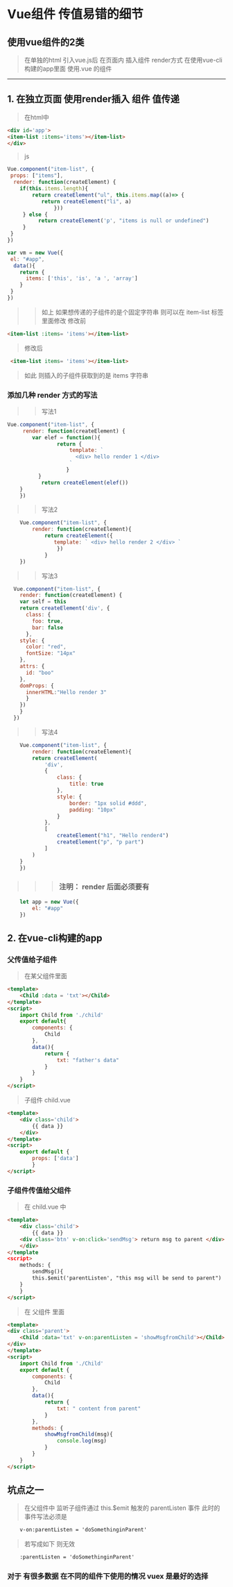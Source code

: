 # Vue组件 传值易错的细节

## 使用vue组件的2类

> 在单独的html 引入vue.js后 在页面内 插入组件 render方式
> 在使用vue-cli构建的app里面 使用.vue 的组件

----------

## 1. 在独立页面 使用render插入 组件 值传递

> 在html中

``` html
<div id='app'>
<item-list :items='items'></item-list>
</div>
```

> js

```js
Vue.component("item-list", {
 props: ["items"],
  render: function(createElement) {
    if(this.items.length){
        return createElement("ul", this.items.map((a)=> {
           return createElement("li", a)
               }))
     } else {
          return createElement('p', "items is null or undefined")
     }
 }
})

var vm = new Vue({
 el: "#app",
  data(){
    return {
      items: ['this', 'is', 'a ', 'array']
    }
 }
})
```

>> 如上 如果想传递的子组件的是个固定字符串 则可以在 item-list 标签里面修改
> 修改前

``` html
<item-list :items= 'items'></item-list>
```

> 修改后

``` html
 <item-list items= 'items'></item-list>
```

> 如此 则插入的子组件获取到的是 items 字符串

### 添加几种 render 方式的写法

>> 写法1

``` javascript
Vue.component("item-list", {
     render: function(createElement) {
        var elef = function(){
                return {
                    template: `
                      <div> hello render 1 </div>
                    `
                   }
          }
           return createElement(elef())
    }
    })
```

>> 写法2

```js
    Vue.component("item-list", {
        render: function(createElement){
            return createElement({
               template: ` <div> hello render 2 </div> `
                })
            }
    })
```

>> 写法3

``` js
  Vue.component("item-list", {
    render: function(createElement) {
    var self = this
    return createElement('div', {
      class: {
        foo: true,
        bar: false
      },
    style: {
      color: "red",
      fontSize: "14px"
    },
    attrs: {
      id: "boo"
    },
    domProps: {
      innerHTML:"Hello render 3"
      }
    })
    }
  })
```

>> 写法4

``` js
    Vue.component("item-list", {
        render: function(createElement){
        return createElement(
            'div',
            {
                class: {
                    title: true
                },
                style: {
                    border: "1px solid #ddd",
                    padding: "10px"
                }
            },
            [
                createElement("h1", "Hello render4")
                createElement("p", "p part")
            ]
        )
    }
    })
```

>>> ### 注明： render 后面必须要有

``` js
    let app = new Vue({
        el: "#app"
    })
```

## 2. 在vue-cli构建的app

### 父传值给子组件

> 在某父组件里面

``` html
<template>
    <Child :data = 'txt'></Child>
</template>
<script>
    import Child from './child'
    export default{
        components: {
            Child
        },
        data(){
            return {
                txt: "father's data"
            }
        }
    }
</script>
```

> 子组件 child.vue

``` html
<template>
    <div class='child'>
        {{ data }}
    </div>
</template>
<script>
    export default {
        props: ['data']
        }
</script>
```

### 子组件传值给父组件

> 在 child.vue 中

``` html
<template>
    <div class='child'>
        {{ data }}
    <div class='btn' v-on:click='sendMsg'> return msg to parent </div>
    </div>
</template
<script>
    methods: {
        sendMsg(){
        this.$emit('parentListen', "this msg will be send to parent")
    }
    }
</script>
```

> 在 父组件 里面

``` html
<template>
<div class='parent'>
    <Child :data='txt' v-on:parentListen = 'showMsgfromChild'></Child>
</div>
</template>
<script>
    import Child from './Child'
    export default {
        components: {
            Child
        },
        data(){
            return {
                txt: " content from parent"
            }
        },
        methods: {
            showMsgfromChild(msg){
                console.log(msg)    
            }
        }
    }
</script>
```

## 坑点之一

> 在父组件中 监听子组件通过 this.$emit 触发的 parentListen 事件 此时的事件写法必须是

```html
    v-on:parentListen = 'doSomethinginParent'
```

> 若写成如下 则无效

``` html
    :parentListen = 'doSomethinginParent'
```

### 对于 有很多数据 在不同的组件下使用的情况 vuex 是最好的选择